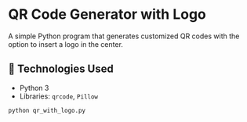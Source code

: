# QR Code Generator with Logo

A simple Python program that generates customized QR codes with the option to insert a logo in the center.

## 🧰 Technologies Used

- Python 3
- Libraries: `qrcode`, `Pillow`

```bash
python qr_with_logo.py
